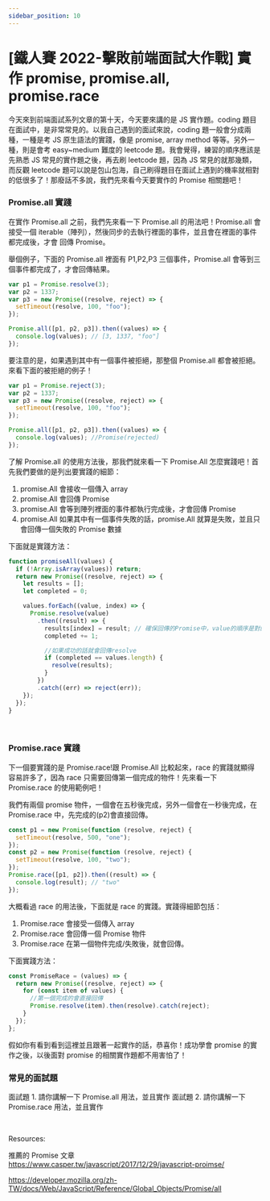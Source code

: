 ```yaml
---
sidebar_position: 10
---
```


# [鐵人賽 2022-擊敗前端面試大作戰] 實作 promise, promise.all, promise.race

今天來到前端面試系列文章的第十天，今天要來講的是 JS 實作題。coding 題目在面試中，是非常常見的。以我自己遇到的面試來說，coding 題一般會分成兩種，一種是考 JS 原生語法的實踐，像是 promise, array method 等等。另外一種，則是會考 easy~medium 難度的 leetcode 題。我會覺得，練習的順序應該是先熟悉 JS 常見的實作題之後，再去刷 leetcode 題，因為 JS 常見的就那幾類，而反觀 leetcode 題可以說是包山包海，自己刷得題目在面試上遇到的機率就相對的低很多了！那廢話不多說，我們先來看今天要實作的 Promise 相關題吧！

### Promise.all 實踐

在實作 Promise.all 之前，我們先來看一下 Promise.all 的用法吧！Promise.all 會接受一個 iterable（陣列），然後同步的去執行裡面的事件，並且會在裡面的事件都完成後，才會 回傳 Promise。

舉個例子，下面的 Promise.all 裡面有 P1,P2,P3 三個事件，Promise.all 會等到三個事件都完成了，才會回傳結果。

```js
var p1 = Promise.resolve(3);
var p2 = 1337;
var p3 = new Promise((resolve, reject) => {
  setTimeout(resolve, 100, "foo");
});

Promise.all([p1, p2, p3]).then((values) => {
  console.log(values); // [3, 1337, "foo"]
});
```

要注意的是，如果遇到其中有一個事件被拒絕，那整個 Promise.all 都會被拒絕。來看下面的被拒絕的例子！

```js
var p1 = Promise.reject(3);
var p2 = 1337;
var p3 = new Promise((resolve, reject) => {
  setTimeout(resolve, 100, "foo");
});

Promise.all([p1, p2, p3]).then((values) => {
  console.log(values); //Promise(rejected)
});
```

了解 Promise.all 的使用方法後，那我們就來看一下 Promise.All 怎麼實踐吧！首先我們要做的是列出要實踐的細節：

1. promise.All 會接收一個傳入 array
2. promise.All 會回傳 Promise
3. promise.All 會等到陣列裡面的事件都執行完成後，才會回傳 Promise
4. promise.All 如果其中有一個事件失敗的話，promise.All 就算是失敗，並且只會回傳一個失敗的 Promise 數據

下面就是實踐方法：

```js
function promiseAll(values) {
  if (!Array.isArray(values)) return;
  return new Promise((resolve, reject) => {
    let results = [];
    let completed = 0;

    values.forEach((value, index) => {
      Promise.resolve(value)
        .then((result) => {
          results[index] = result; // 確保回傳的Promise中，value的順序是對的！
          completed += 1;

          //如果成功的話就會回傳resolve
          if (completed == values.length) {
            resolve(results);
          }
        })
        .catch((err) => reject(err));
    });
  });
}
```

&nbsp;

### Promise.race 實踐

下一個要實踐的是 Promise.race!跟 Promise.All 比較起來，race 的實踐就顯得容易許多了，因為 race 只需要回傳第一個完成的物件！先來看一下 Promise.race 的使用範例吧！

我們有兩個 promise 物件，一個會在五秒後完成，另外一個會在一秒後完成，在 Promise.race 中，先完成的(p2)會直接回傳。

```js
const p1 = new Promise(function (resolve, reject) {
  setTimeout(resolve, 500, "one");
});
const p2 = new Promise(function (resolve, reject) {
  setTimeout(resolve, 100, "two");
});
Promise.race([p1, p2]).then((result) => {
  console.log(result); // "two"
});
```

大概看過 race 的用法後，下面就是 race 的實踐。實踐得細節包括：

1. Promise.race 會接受一個傳入 array
2. Promise.race 會回傳一個 Promise 物件
3. Promise.race 在第一個物件完成/失敗後，就會回傳。

下面實踐方法：

```js
const PromiseRace = (values) => {
  return new Promise((resolve, reject) => {
    for (const item of values) {
      //第一個完成的會直接回傳
      Promise.resolve(item).then(resolve).catch(reject);
    }
  });
};
```

假如你有看到看到這裡並且跟著一起實作的話，恭喜你！成功學會 promise 的實作之後，以後面對 promise 的相關實作題都不用害怕了！

### 常見的面試題

面試題 1. 請你講解一下 Promise.all 用法，並且實作
面試題 2. 請你講解一下 Promise.race 用法，並且實作

&nbsp;

Resources:

推薦的 Promise 文章
https://www.casper.tw/javascript/2017/12/29/javascript-proimse/

https://developer.mozilla.org/zh-TW/docs/Web/JavaScript/Reference/Global_Objects/Promise/all
